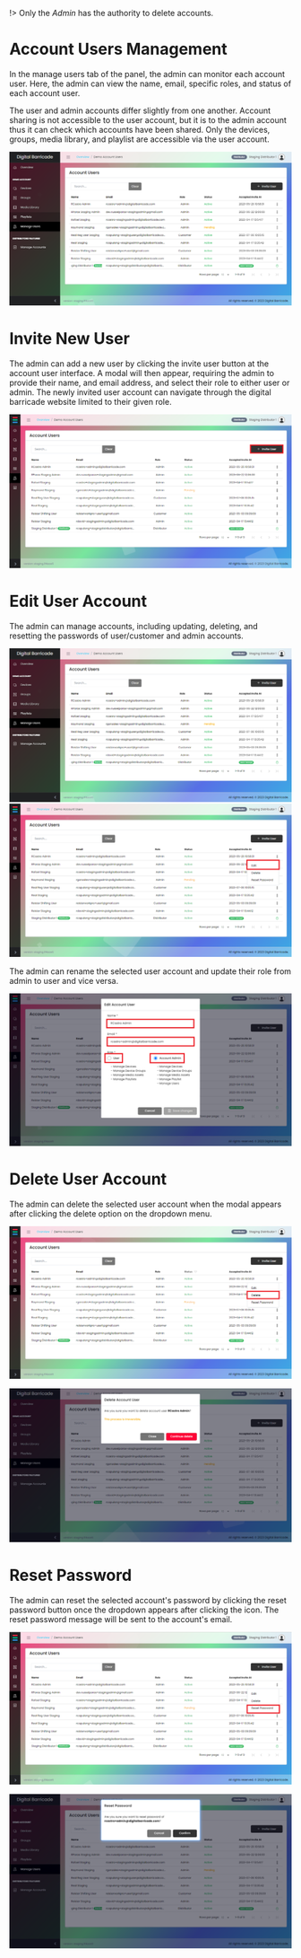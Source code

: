 !> Only the *Admin* has the authority to delete accounts.

# Account Users Management

<div class="description">

In the manage users tab of the panel, the admin can monitor each account user. Here, the admin can view the name, email, specific roles, and status of each account user.

The user and admin accounts differ slightly from one another. Account sharing is not accessible to the user account, but it is to the admin account thus it can check which accounts have been shared. Only the devices, groups, media library, and playlist are accessible via the user account.

![user_list](/images/manageUsers/manageUsers.png ":size=100%")

</div>

# Invite New User

<div class="description">

The admin can add a new user by clicking the invite user button at the account user interface. A modal will then appear, requiring the admin to provide their name, and email address, and select their role to either user or admin. The newly invited user account can navigate through the digital barricade website limited to their given role.

![user_invite](/images/manageUsers/manageUsersAdd.png ":size=100%")

</div>

# Edit User Account

<div class="description">

The admin can manage accounts, including updating, deleting, and resetting the passwords of user/customer and admin accounts.

![user_edit](/images/manageUsers/manageUsers.png ":size=100%")
![user_edit](/images/manageUsers/manageUsersEdit.png ":size=100%")

The admin can rename the selected user account and update their role from admin to user and vice versa.

![user_edit](/images/manageUsers/manageUsersEditModal.png ":size=100%")

</div>

# Delete User Account

<div class="description">

The admin can delete the selected user account when the modal appears after clicking the delete option on the dropdown menu.

![user_delete](/images/manageUsers/manageUsersDelete.png ":size=100%")

![manage_user](/images/manageUsers/manageUsersDeleteModal.png ":size=100%")

</div>

# Reset Password

<div class="description">

The admin can reset the selected account's password by clicking the reset password button once the dropdown appears after clicking the icon. The reset password message will be sent to the account's email.

![user_reset](/images/manageUsers/manageUsersReset.png ":size=100%")

![user_reset](/images/manageUsers/manageUsersResetModal.png ":size=100%")

</div>